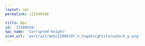 ```yaml
---
layout: npc
permalink: /21500566

title: Npc
id: '21500566'
npc_name: 'Corrupted Knight'
icon_url: 'portrait/mob/22000107_n_hugeknightstatuedark_p.png'
---
```

